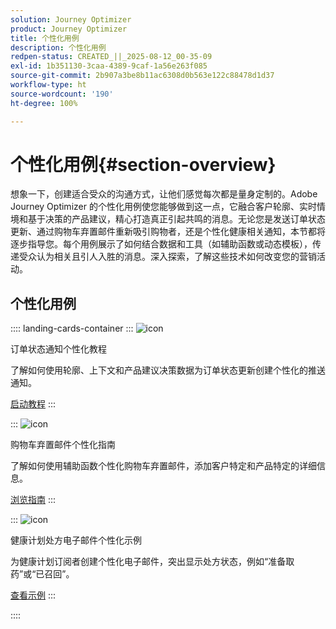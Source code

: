 ```yaml
---
solution: Journey Optimizer
product: Journey Optimizer
title: 个性化用例
description: 个性化用例
redpen-status: CREATED_||_2025-08-12_00-35-09
exl-id: 1b351130-3caa-4389-9caf-1a56e263f085
source-git-commit: 2b907a3be8b11ac6308d0b563e122c88478d1d37
workflow-type: ht
source-wordcount: '190'
ht-degree: 100%

---
```


# 个性化用例{#section-overview}

想象一下，创建适合受众的沟通方式，让他们感觉每次都是量身定制的。Adobe Journey Optimizer 的个性化用例使您能够做到这一点，它融合客户轮廓、实时情境和基于决策的产品建议，精心打造真正引起共鸣的消息。无论您是发送订单状态更新、通过购物车弃置邮件重新吸引购物者，还是个性化健康相关通知，本节都将逐步指导您。每个用例展示了如何结合数据和工具（如辅助函数或动态模板），传递受众认为相关且引人入胜的消息。深入探索，了解这些技术如何改变您的营销活动。

## 个性化用例

:::: landing-cards-container
:::
![icon](https://cdn.experienceleague.adobe.com/icons/circle-play.svg)

订单状态通知个性化教程

了解如何使用轮廓、上下文和产品建议决策数据为订单状态更新创建个性化的推送通知。

[启动教程](../using/personalization/personalization-use-case.md)
:::

:::
![icon](https://cdn.experienceleague.adobe.com/icons/bullseye.svg)

购物车弃置邮件个性化指南

了解如何使用辅助函数个性化购物车弃置邮件，添加客户特定和产品特定的详细信息。

[浏览指南](../using/personalization/personalization-use-case-helper-functions.md)
:::

:::
![icon](https://cdn.experienceleague.adobe.com/icons/bullseye.svg)

健康计划处方电子邮件个性化示例

为健康计划订阅者创建个性化电子邮件，突出显示处方状态，例如“准备取药”或“已召回”。

[查看示例](../using/personalization/perso-uc-plan-prescriptions.md)
:::

::::
